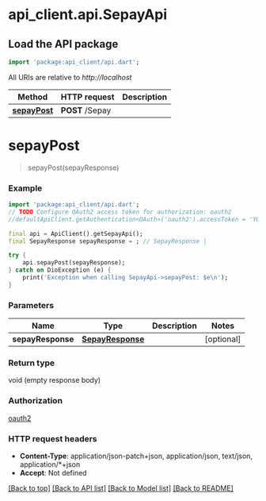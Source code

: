 # api_client.api.SepayApi

## Load the API package
```dart
import 'package:api_client/api.dart';
```

All URIs are relative to *http://localhost*

Method | HTTP request | Description
------------- | ------------- | -------------
[**sepayPost**](SepayApi.md#sepaypost) | **POST** /Sepay | 


# **sepayPost**
> sepayPost(sepayResponse)



### Example
```dart
import 'package:api_client/api.dart';
// TODO Configure OAuth2 access token for authorization: oauth2
//defaultApiClient.getAuthentication<OAuth>('oauth2').accessToken = 'YOUR_ACCESS_TOKEN';

final api = ApiClient().getSepayApi();
final SepayResponse sepayResponse = ; // SepayResponse | 

try {
    api.sepayPost(sepayResponse);
} catch on DioException (e) {
    print('Exception when calling SepayApi->sepayPost: $e\n');
}
```

### Parameters

Name | Type | Description  | Notes
------------- | ------------- | ------------- | -------------
 **sepayResponse** | [**SepayResponse**](SepayResponse.md)|  | [optional] 

### Return type

void (empty response body)

### Authorization

[oauth2](../README.md#oauth2)

### HTTP request headers

 - **Content-Type**: application/json-patch+json, application/json, text/json, application/*+json
 - **Accept**: Not defined

[[Back to top]](#) [[Back to API list]](../README.md#documentation-for-api-endpoints) [[Back to Model list]](../README.md#documentation-for-models) [[Back to README]](../README.md)


